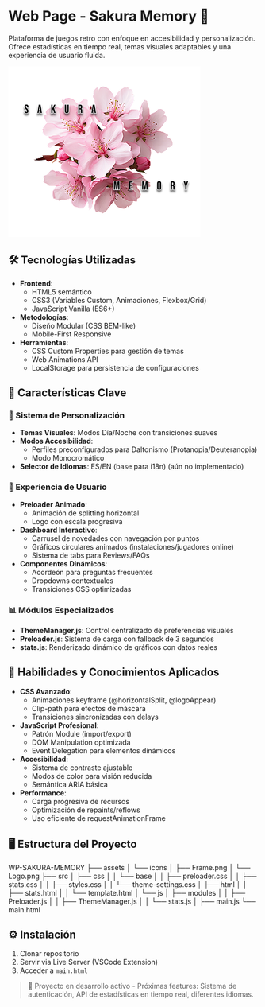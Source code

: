 # Web Page - Sakura Memory 🌸

Plataforma de juegos retro con enfoque en accesibilidad y personalización. Ofrece estadísticas en tiempo real, temas visuales adaptables y una experiencia de usuario fluida.

![Banner](assets/icons/Logo.png)

## 🛠 Tecnologías Utilizadas
- **Frontend**: 
  - HTML5 semántico
  - CSS3 (Variables Custom, Animaciones, Flexbox/Grid)
  - JavaScript Vanilla (ES6+)
- **Metodologías**: 
  - Diseño Modular (CSS BEM-like)
  - Mobile-First Responsive
- **Herramientas**:
  - CSS Custom Properties para gestión de temas
  - Web Animations API
  - LocalStorage para persistencia de configuraciones

## 🌟 Características Clave
### 🎨 Sistema de Personalización
- **Temas Visuales**: Modos Día/Noche con transiciones suaves
- **Modos Accesibilidad**: 
  - Perfiles preconfigurados para Daltonismo (Protanopia/Deuteranopia)
  - Modo Monocromático
- **Selector de Idiomas**: ES/EN (base para i18n) (aún no implementado)

### 🚀 Experiencia de Usuario
- **Preloader Animado**: 
  - Animación de splitting horizontal
  - Logo con escala progresiva
- **Dashboard Interactivo**:
  - Carrusel de novedades con navegación por puntos
  - Gráficos circulares animados (instalaciones/jugadores online)
  - Sistema de tabs para Reviews/FAQs
- **Componentes Dinámicos**:
  - Acordeón para preguntas frecuentes
  - Dropdowns contextuales
  - Transiciones CSS optimizadas

### 📊 Módulos Especializados
- **ThemeManager.js**: Control centralizado de preferencias visuales
- **Preloader.js**: Sistema de carga con fallback de 3 segundos
- **stats.js**: Renderizado dinámico de gráficos con datos reales

## 🧠 Habilidades y Conocimientos Aplicados
- **CSS Avanzado**:
  - Animaciones keyframe (@horizontalSplit, @logoAppear)
  - Clip-path para efectos de máscara
  - Transiciones sincronizadas con delays
- **JavaScript Profesional**:
  - Patrón Module (import/export)
  - DOM Manipulation optimizada
  - Event Delegation para elementos dinámicos
- **Accesibilidad**:
  - Sistema de contraste ajustable
  - Modos de color para visión reducida
  - Semántica ARIA básica
- **Performance**:
  - Carga progresiva de recursos
  - Optimización de repaints/reflows
  - Uso eficiente de requestAnimationFrame

## 🖥 Estructura del Proyecto
WP-SAKURA-MEMORY
├── assets
│ └── icons
│ ├── Frame.png
│ └── Logo.png
├── src
│ ├── css
│ │ └── base
│ │ ├── preloader.css
│ │ ├── stats.css
│ │ ├── styles.css
│ │ └── theme-settings.css
│ ├── html
│ │ ├── stats.html
│ │ └── template.html
│ └── js
│ ├── modules
│ │ ├── Preloader.js
│ │ ├── ThemeManager.js
│ │ └── stats.js
│ ├── main.js
└── main.html


## ⚙ Instalación
1. Clonar repositorio
2. Servir via Live Server (VSCode Extension)
3. Acceder a `main.html`

> 🔨 Proyecto en desarrollo activo - Próximas features: Sistema de autenticación, API de estadísticas en tiempo real, diferentes idiomas.
